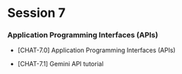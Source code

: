 # Session 7

### Application Programming Interfaces (APIs)

- [CHAT-7.0] Application Programming Interfaces (APIs)

- [CHAT-7.1] Gemini API tutorial
